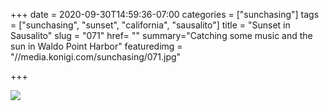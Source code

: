 +++
date = 2020-09-30T14:59:36-07:00
categories = ["sunchasing"]
tags = ["sunchasing", "sunset", "california", "sausalito"]
title = "Sunset in Sausalito"
slug = "071"
href= ""
summary="Catching some music and the sun in Waldo Point Harbor"
featuredimg = "//media.konigi.com/sunchasing/071.jpg"

+++

<img src="//media.konigi.com/sunchasing/071.jpg" />